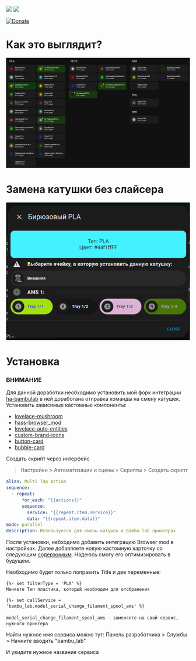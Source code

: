 ![](https://img.shields.io/github/watchers/Striker72rus/filament_weight.svg)
![](https://img.shields.io/github/stars/Striker72rus/filament_weight.svg)

[![Donate](https://img.shields.io/badge/donate-Tinkoff-yellow.svg)](https://www.tinkoff.ru/rm/dontsov.sergey22/KEZ6r54259)

# Как это выглядит?

![](img/filaments.png)

# Замена катушки без слайсера

![](img/change_filament.png)

# Установка
### ВНИМАНИЕ

Для данной доработки необходимо установить мой форк интеграции [ha-bambulab](https://github.com/Striker72rus/ha-bambulab) в ней доработана отправка команды на смену катушек.
Установить зависимые кастомные компоненты:
* [lovelace-mushroom](https://github.com/piitaya/lovelace-mushroom)
* [hass-browser_mod](https://github.com/thomasloven/hass-browser_mod)
* [lovelace-auto-entities](https://github.com/thomasloven/lovelace-auto-entities)
* [custom-brand-icons](https://github.com/elax46/custom-brand-icons)
* [button-card](https://github.com/custom-cards/button-card)
* [bubble-card](https://github.com/Clooos/Bubble-Card)

Создать скрипт через интерфейс
> Настройки > Автоматизации и сцены > Скрипты > Создать скрипт

```yaml
alias: Multi Tap Action
sequence:
  - repeat:
      for_each: "{{actions}}"
      sequence:
        service: "{{repeat.item.service}}"
        data: "{{repeat.item.data}}"
mode: parallel
description: Используется для смены катушек в Bambu lab принтерах
```

После установки, небходимо добавить интеграцию Browser mod в настройках. Далее добавляете новую кастомную карточку со следующим [содержимым](custom_card.yaml). Надеюсь смогу его оптимизировать в будущем.


Необходимо будет только поправить Title и две переменные:
```
{%- set filterType = 'PLA' %}
Меняете Тип пластика, который необходим для отображения
```
```
{%- set callService = 'bambu_lab.model_serial_change_filament_spool_ams' %}

model_serial_change_filament_spool_ams - заменяете на свой сервис, нужного принтера
```
Найти нужное имя сервиса можно тут:
Панель разработчика > Службы > Начните вводить "bambu_lab"

И увидите нужное название сервиса

